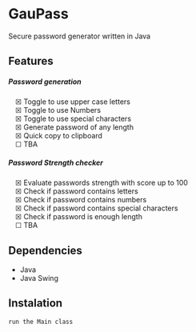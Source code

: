 # GauPass

Secure password generator written in Java

## Features

##### Password generation

&emsp;☒ Toggle to use upper case letters <br />
&emsp;☒ Toggle to use Numbers <br />
&emsp;☒ Toggle to use special characters <br />
&emsp;☒ Generate password of any length <br >
&emsp;☒ Quick copy to clipboard <br />
&emsp;☐ TBA <br />

##### Password Strength checker

&emsp;☒ Evaluate passwords strength with score up to 100 <br />
&emsp;☒ Check if password contains letters <br />
&emsp;☒ Check if password contains numbers <br />
&emsp;☒ Check if password contains special characters <br />
&emsp;☒ Check if password is enough length <br />
&emsp;☐ TBA <br />

## Dependencies

- Java
- Java Swing

## Instalation

    run the Main class
